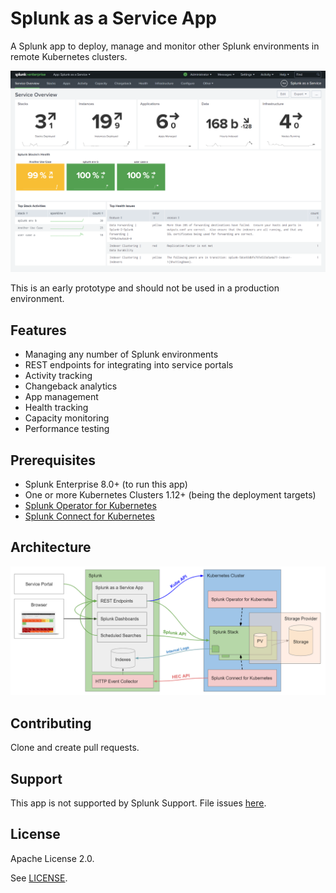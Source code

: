 # Splunk as a Service App

A Splunk app to deploy, manage and monitor other Splunk environments in remote Kubernetes clusters.

![Service-Overview](ServiceOverview.png)

This is an early prototype and should not be used in a production environment.

## Features

- Managing any number of Splunk environments
- REST endpoints for integrating into service portals
- Activity tracking
- Changeback analytics
- App management
- Health tracking
- Capacity monitoring
- Performance testing

## Prerequisites

- Splunk Enterprise 8.0+ (to run this app)
- One or more Kubernetes Clusters 1.12+ (being the deployment targets)
- [Splunk Operator for Kubernetes](https://github.com/splunk/splunk-operator)
- [Splunk Connect for Kubernetes](https://github.com/splunk/splunk-connect-for-kubernetes)

## Architecture

![Architecture](architecture.png)

## Contributing

Clone and create pull requests.

## Support

This app is not supported by Splunk Support. File issues [here](https://github.com/hovu96/splunk_as_a_service_app/issues/new).

## License

Apache License 2.0.

See [LICENSE](LICENSE).